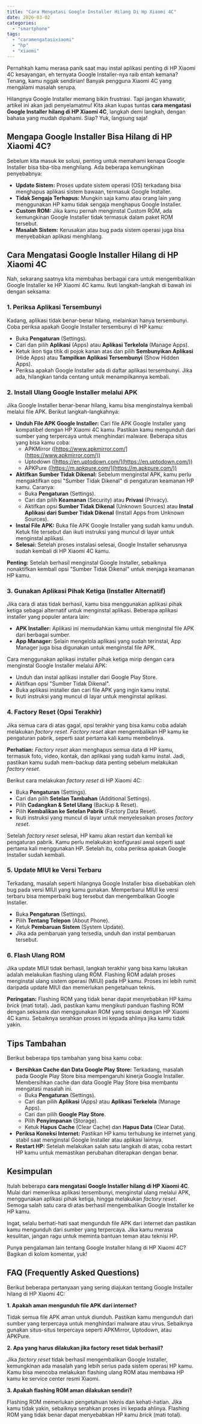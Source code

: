 ```yaml
---
title: "Cara Mengatasi Google Installer Hilang Di Hp Xiaomi 4C"
date: 2026-03-02
categories: 
  - "smartphone"
tags: 
  - "caramengatasixiaomi"
  - "hp"
  - "xiaomi"
---
```


Pernahkah kamu merasa panik saat mau instal aplikasi penting di HP Xiaomi 4C kesayangan, eh ternyata Google Installer-nya raib entah kemana? Tenang, kamu nggak sendirian! Banyak pengguna Xiaomi 4C yang mengalami masalah serupa.

Hilangnya Google Installer memang bikin frustrasi. Tapi jangan khawatir, artikel ini akan jadi penyelamatmu! Kita akan kupas tuntas **cara mengatasi Google Installer hilang di HP Xiaomi 4C**, langkah demi langkah, dengan bahasa yang mudah dipahami. Siap? Yuk, langsung saja!

## Mengapa Google Installer Bisa Hilang di HP Xiaomi 4C?

Sebelum kita masuk ke solusi, penting untuk memahami kenapa Google Installer bisa tiba-tiba menghilang. Ada beberapa kemungkinan penyebabnya:

- **Update Sistem:** Proses update sistem operasi (OS) terkadang bisa menghapus aplikasi sistem bawaan, termasuk Google Installer.
- **Tidak Sengaja Terhapus:** Mungkin saja kamu atau orang lain yang menggunakan HP kamu tidak sengaja menghapus Google Installer.
- **Custom ROM:** Jika kamu pernah menginstal Custom ROM, ada kemungkinan Google Installer tidak termasuk dalam paket ROM tersebut.
- **Masalah Sistem:** Kerusakan atau bug pada sistem operasi juga bisa menyebabkan aplikasi menghilang.

## Cara Mengatasi Google Installer Hilang di HP Xiaomi 4C

Nah, sekarang saatnya kita membahas berbagai cara untuk mengembalikan Google Installer ke HP Xiaomi 4C kamu. Ikuti langkah-langkah di bawah ini dengan seksama:

### 1\. Periksa Aplikasi Tersembunyi

Kadang, aplikasi tidak benar-benar hilang, melainkan hanya tersembunyi. Coba periksa apakah Google Installer tersembunyi di HP kamu:

- Buka **Pengaturan** (Settings).
- Cari dan pilih **Aplikasi** (Apps) atau **Aplikasi Terkelola** (Manage Apps).
- Ketuk ikon tiga titik di pojok kanan atas dan pilih **Sembunyikan Aplikasi** (Hide Apps) atau **Tampilkan Aplikasi Tersembunyi** (Show Hidden Apps).
- Periksa apakah Google Installer ada di daftar aplikasi tersembunyi. Jika ada, hilangkan tanda centang untuk menampilkannya kembali.

### 2\. Install Ulang Google Installer melalui APK

Jika Google Installer benar-benar hilang, kamu bisa menginstalnya kembali melalui file APK. Berikut langkah-langkahnya:

- **Unduh File APK Google Installer:** Cari file APK Google Installer yang kompatibel dengan HP Xiaomi 4C kamu. Pastikan kamu mengunduh dari sumber yang terpercaya untuk menghindari malware. Beberapa situs yang bisa kamu coba:
    - APKMirror ([https://www.apkmirror.com/](https://www.apkmirror.com/))
    - Uptodown ([https://en.uptodown.com/](https://en.uptodown.com/))
    - APKPure ([https://m.apkpure.com/](https://m.apkpure.com/))
- **Aktifkan Sumber Tidak Dikenal:** Sebelum menginstal APK, kamu perlu mengaktifkan opsi "Sumber Tidak Dikenal" di pengaturan keamanan HP kamu. Caranya:
    - Buka **Pengaturan** (Settings).
    - Cari dan pilih **Keamanan** (Security) atau **Privasi** (Privacy).
    - Aktifkan opsi **Sumber Tidak Dikenal** (Unknown Sources) atau **Instal Aplikasi dari Sumber Tidak Dikenal** (Install Apps from Unknown Sources).
- **Instal File APK:** Buka file APK Google Installer yang sudah kamu unduh. Ketuk file tersebut dan ikuti instruksi yang muncul di layar untuk menginstal aplikasi.
- **Selesai:** Setelah proses instalasi selesai, Google Installer seharusnya sudah kembali di HP Xiaomi 4C kamu.

**Penting:** Setelah berhasil menginstal Google Installer, sebaiknya nonaktifkan kembali opsi "Sumber Tidak Dikenal" untuk menjaga keamanan HP kamu.

### 3\. Gunakan Aplikasi Pihak Ketiga (Installer Alternatif)

Jika cara di atas tidak berhasil, kamu bisa menggunakan aplikasi pihak ketiga sebagai alternatif untuk menginstal aplikasi. Beberapa aplikasi installer yang populer antara lain:

- **APK Installer:** Aplikasi ini memudahkan kamu untuk menginstal file APK dari berbagai sumber.
- **App Manager:** Selain mengelola aplikasi yang sudah terinstal, App Manager juga bisa digunakan untuk menginstal file APK.

Cara menggunakan aplikasi installer pihak ketiga mirip dengan cara menginstal Google Installer melalui APK:

- Unduh dan instal aplikasi installer dari Google Play Store.
- Aktifkan opsi "Sumber Tidak Dikenal".
- Buka aplikasi installer dan cari file APK yang ingin kamu instal.
- Ikuti instruksi yang muncul di layar untuk menginstal aplikasi.

### 4\. Factory Reset (Opsi Terakhir)

Jika semua cara di atas gagal, opsi terakhir yang bisa kamu coba adalah melakukan _factory reset_. _Factory reset_ akan mengembalikan HP kamu ke pengaturan pabrik, seperti saat pertama kali kamu membelinya.

**Perhatian:** _Factory reset_ akan menghapus semua data di HP kamu, termasuk foto, video, kontak, dan aplikasi yang sudah kamu instal. Jadi, pastikan kamu sudah mem-backup data penting sebelum melakukan _factory reset_.

Berikut cara melakukan _factory reset_ di HP Xiaomi 4C:

- Buka **Pengaturan** (Settings).
- Cari dan pilih **Setelan Tambahan** (Additional Settings).
- Pilih **Cadangkan & Setel Ulang** (Backup & Reset).
- Pilih **Kembalikan ke Setelan Pabrik** (Factory Data Reset).
- Ikuti instruksi yang muncul di layar untuk menyelesaikan proses _factory reset_.

Setelah _factory reset_ selesai, HP kamu akan restart dan kembali ke pengaturan pabrik. Kamu perlu melakukan konfigurasi awal seperti saat pertama kali menggunakan HP. Setelah itu, coba periksa apakah Google Installer sudah kembali.

### 5\. Update MIUI ke Versi Terbaru

Terkadang, masalah seperti hilangnya Google Installer bisa disebabkan oleh bug pada versi MIUI yang kamu gunakan. Memperbarui MIUI ke versi terbaru bisa memperbaiki bug tersebut dan mengembalikan Google Installer.

- Buka **Pengaturan** (Settings).
- Pilih **Tentang Telepon** (About Phone).
- Ketuk **Pembaruan Sistem** (System Update).
- Jika ada pembaruan yang tersedia, unduh dan instal pembaruan tersebut.

### 6\. Flash Ulang ROM

Jika update MIUI tidak berhasil, langkah terakhir yang bisa kamu lakukan adalah melakukan flashing ulang ROM. Flashing ROM adalah proses menginstal ulang sistem operasi (MIUI) pada HP kamu. Proses ini lebih rumit daripada update MIUI dan memerlukan pengetahuan teknis.

**Peringatan:** Flashing ROM yang tidak benar dapat menyebabkan HP kamu _brick_ (mati total). Jadi, pastikan kamu mengikuti panduan flashing ROM dengan seksama dan menggunakan ROM yang sesuai dengan HP Xiaomi 4C kamu. Sebaiknya serahkan proses ini kepada ahlinya jika kamu tidak yakin.

## Tips Tambahan

Berikut beberapa tips tambahan yang bisa kamu coba:

- **Bersihkan Cache dan Data Google Play Store:** Terkadang, masalah pada Google Play Store bisa mempengaruhi kinerja Google Installer. Membersihkan cache dan data Google Play Store bisa membantu mengatasi masalah ini.
    - Buka **Pengaturan** (Settings).
    - Cari dan pilih **Aplikasi** (Apps) atau **Aplikasi Terkelola** (Manage Apps).
    - Cari dan pilih **Google Play Store**.
    - Pilih **Penyimpanan** (Storage).
    - Ketuk **Hapus Cache** (Clear Cache) dan **Hapus Data** (Clear Data).
- **Periksa Koneksi Internet:** Pastikan HP kamu terhubung ke internet yang stabil saat menginstal Google Installer atau aplikasi lainnya.
- **Restart HP:** Setelah melakukan salah satu langkah di atas, coba restart HP kamu untuk memastikan perubahan diterapkan dengan benar.

## Kesimpulan

Itulah beberapa **cara mengatasi Google Installer hilang di HP Xiaomi 4C**. Mulai dari memeriksa aplikasi tersembunyi, menginstal ulang melalui APK, menggunakan aplikasi pihak ketiga, hingga melakukan _factory reset_. Semoga salah satu cara di atas berhasil mengembalikan Google Installer ke HP kamu.

Ingat, selalu berhati-hati saat mengunduh file APK dari internet dan pastikan kamu mengunduh dari sumber yang terpercaya. Jika kamu merasa kesulitan, jangan ragu untuk meminta bantuan teman atau teknisi HP.

Punya pengalaman lain tentang Google Installer hilang di HP Xiaomi 4C? Bagikan di kolom komentar, yuk!

## FAQ (Frequently Asked Questions)

Berikut beberapa pertanyaan yang sering diajukan tentang Google Installer hilang di HP Xiaomi 4C:

**1\. Apakah aman mengunduh file APK dari internet?**

Tidak semua file APK aman untuk diunduh. Pastikan kamu mengunduh dari sumber yang terpercaya untuk menghindari malware atau virus. Sebaiknya gunakan situs-situs terpercaya seperti APKMirror, Uptodown, atau APKPure.

**2\. Apa yang harus dilakukan jika factory reset tidak berhasil?**

Jika _factory reset_ tidak berhasil mengembalikan Google Installer, kemungkinan ada masalah yang lebih serius pada sistem operasi HP kamu. Kamu bisa mencoba melakukan flashing ulang ROM atau membawa HP kamu ke service center resmi Xiaomi.

**3\. Apakah flashing ROM aman dilakukan sendiri?**

Flashing ROM memerlukan pengetahuan teknis dan kehati-hatian. Jika kamu tidak yakin, sebaiknya serahkan proses ini kepada ahlinya. Flashing ROM yang tidak benar dapat menyebabkan HP kamu _brick_ (mati total).
